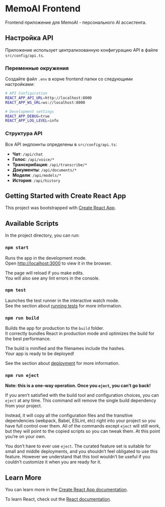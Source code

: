 # MemoAI Frontend

Frontend приложение для MemoAI - персонального AI ассистента.

## Настройка API

Приложение использует централизованную конфигурацию API в файле `src/config/api.ts`.

### Переменные окружения

Создайте файл `.env` в корне frontend папки со следующими настройками:

```bash
# API Configuration
REACT_APP_API_URL=http://localhost:8000
REACT_APP_WS_URL=ws://localhost:8000

# Development settings
REACT_APP_DEBUG=true
REACT_APP_LOG_LEVEL=info
```

### Структура API

Все API эндпоинты определены в `src/config/api.ts`:

- **Чат**: `/api/chat`
- **Голос**: `/api/voice/*`
- **Транскрибация**: `/api/transcribe/*`
- **Документы**: `/api/documents/*`
- **Модели**: `/api/models/*`
- **История**: `/api/history`

## Getting Started with Create React App

This project was bootstrapped with [Create React App](https://github.com/facebook/create-react-app).

## Available Scripts

In the project directory, you can run:

### `npm start`

Runs the app in the development mode.\
Open [http://localhost:3000](http://localhost:3000) to view it in the browser.

The page will reload if you make edits.\
You will also see any lint errors in the console.

### `npm test`

Launches the test runner in the interactive watch mode.\
See the section about [running tests](https://facebook.github.io/create-react-app/docs/running-tests) for more information.

### `npm run build`

Builds the app for production to the `build` folder.\
It correctly bundles React in production mode and optimizes the build for the best performance.

The build is minified and the filenames include the hashes.\
Your app is ready to be deployed!

See the section about [deployment](https://facebook.github.io/create-react-app/docs/deployment) for more information.

### `npm run eject`

**Note: this is a one-way operation. Once you `eject`, you can’t go back!**

If you aren’t satisfied with the build tool and configuration choices, you can `eject` at any time. This command will remove the single build dependency from your project.

Instead, it will copy all the configuration files and the transitive dependencies (webpack, Babel, ESLint, etc) right into your project so you have full control over them. All of the commands except `eject` will still work, but they will point to the copied scripts so you can tweak them. At this point you’re on your own.

You don’t have to ever use `eject`. The curated feature set is suitable for small and middle deployments, and you shouldn’t feel obligated to use this feature. However we understand that this tool wouldn’t be useful if you couldn’t customize it when you are ready for it.

## Learn More

You can learn more in the [Create React App documentation](https://facebook.github.io/create-react-app/docs/getting-started).

To learn React, check out the [React documentation](https://reactjs.org/).

